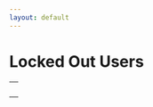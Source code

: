 ```yaml
---
layout: default
---
```

# Locked Out Users

<table>
<tbody>
<tr class="odd">
<td><br />
</td>
</tr>
</tbody>
</table>
